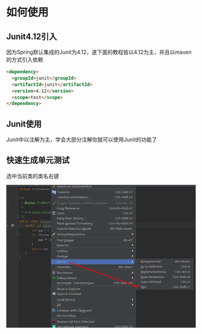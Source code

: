# 如何使用

## Junit4.12引入

因为Spring默认集成的Junit为4.12，遂下面的教程皆以4.12为主，并且以maven的方式引入依赖

```html
<dependency>
  <groupId>junit</groupId>
  <artifactId>junit</artifactId>
  <version>4.12</version>
  <scope>test</scope>
</dependency> 
```

## Junit使用

Junit中以注解为主，学会大部分注解你就可以使用Junit的功能了



## 快速生成单元测试

选中当前类的类名右键

![step1](https://raw.githubusercontent.com/BoomManPro/unit-test/master/gitbook/images/junit-1.png)